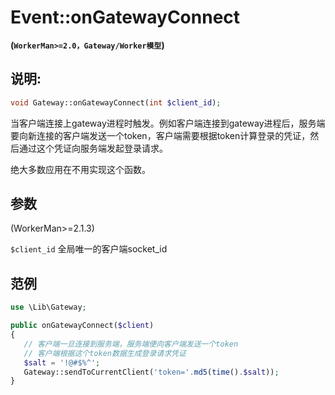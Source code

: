 # Event::onGatewayConnect
**(```WorkerMan>=2.0，Gateway/Worker模型```)**

## 说明:
```php
void Gateway::onGatewayConnect(int $client_id);
```

当客户端连接上gateway进程时触发。例如客户端连接到gateway进程后，服务端要向新连接的客户端发送一个token，客户端需要根据token计算登录的凭证，然后通过这个凭证向服务端发起登录请求。

绝大多数应用在不用实现这个函数。

## 参数
(WorkerMan>=2.1.3)

``` $client_id ```
全局唯一的客户端socket_id


## 范例
```php
use \Lib\Gateway;

public onGatewayConnect($client)
{
   // 客户端一旦连接到服务端，服务端便向客户端发送一个token
   // 客户端根据这个token数据生成登录请求凭证
   $salt = '!@#$%^';
   Gateway::sendToCurrentClient('token='.md5(time().$salt));
}

```
